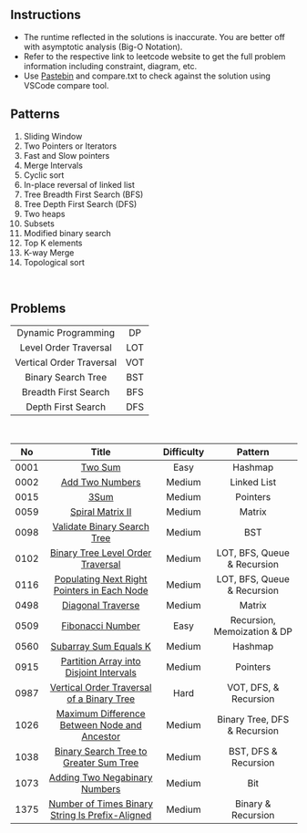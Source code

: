 ## Instructions

- The runtime reflected in the solutions is inaccurate. You are better off with asymptotic analysis (Big-O Notation).
- Refer to the respective link to leetcode website to get the full problem information including constraint, diagram, etc.
- Use [Pastebin](https://pastebin.com/) and compare.txt to check against the solution using VSCode compare tool.

## Patterns

1. Sliding Window
2. Two Pointers or Iterators
3. Fast and Slow pointers
4. Merge Intervals
5. Cyclic sort
6. In-place reversal of linked list
7. Tree Breadth First Search (BFS)
8. Tree Depth First Search (DFS)
9. Two heaps
10. Subsets
11. Modified binary search
12. Top K elements
13. K-way Merge
14. Topological sort

&nbsp;

## Problems

|                          |     |
| :----------------------: | :-: |
|   Dynamic Programming    | DP  |
|  Level Order Traversal   | LOT |
| Vertical Order Traversal | VOT |
|    Binary Search Tree    | BST |
|   Breadth First Search   | BFS |
|    Depth First Search    | DFS |

&nbsp;

|  No  |                                                               Title                                                               | Difficulty |           Pattern            |
| :--: | :-------------------------------------------------------------------------------------------------------------------------------: | :--------: | :--------------------------: |
| 0001 |                                         [Two Sum](https://leetcode.com/problems/two-sum/)                                         |    Easy    |           Hashmap            |
| 0002 |                                 [Add Two Numbers](https://leetcode.com/problems/add-two-numbers/)                                 |   Medium   |         Linked List          |
| 0015 |                                            [3Sum](https://leetcode.com/problems/3sum/)                                            |   Medium   |           Pointers           |
| 0059 |                                [Spiral Matrix II](https://leetcode.com/problems/spiral-matrix-ii/)                                |   Medium   |            Matrix            |
| 0098 |                     [Validate Binary Search Tree](https://leetcode.com/problems/validate-binary-search-tree/)                     |   Medium   |             BST              |
| 0102 |               [Binary Tree Level Order Traversal](https://leetcode.com/problems/binary-tree-level-order-traversal/)               |   Medium   | LOT, BFS, Queue & Recursion  |
| 0116 |     [Populating Next Right Pointers in Each Node](https://leetcode.com/problems/populating-next-right-pointers-in-each-node/)     |   Medium   | LOT, BFS, Queue & Recursion  |
| 0498 |                               [Diagonal Traverse](https://leetcode.com/problems/diagonal-traverse/)                               |   Medium   |            Matrix            |
| 0509 |                                [Fibonacci Number](https://leetcode.com/problems/fibonacci-number/)                                |    Easy    | Recursion, Memoization & DP  |
| 0560 |                           [Subarray Sum Equals K](https://leetcode.com/problems/subarray-sum-equals-k/)                           |   Medium   |           Hashmap            |
| 0915 |         [Partition Array into Disjoint Intervals](https://leetcode.com/problems/partition-array-into-disjoint-intervals/)         |   Medium   |           Pointers           |
| 0987 |       [Vertical Order Traversal of a Binary Tree](https://leetcode.com/problems/vertical-order-traversal-of-a-binary-tree/)       |    Hard    |    VOT, DFS, & Recursion     |
| 1026 |    [Maximum Difference Between Node and Ancestor](https://leetcode.com/problems/maximum-difference-between-node-and-ancestor/)    |   Medium   | Binary Tree, DFS & Recursion |
| 1038 |          [Binary Search Tree to Greater Sum Tree](https://leetcode.com/problems/binary-search-tree-to-greater-sum-tree/)          |   Medium   |     BST, DFS & Recursion     |
| 1073 |                   [Adding Two Negabinary Numbers](https://leetcode.com/problems/adding-two-negabinary-numbers/)                   |   Medium   |             Bit              |
| 1375 | [Number of Times Binary String Is Prefix-Aligned](https://leetcode.com/problems/number-of-times-binary-string-is-prefix-aligned/) |   Medium   |      Binary & Recursion      |
